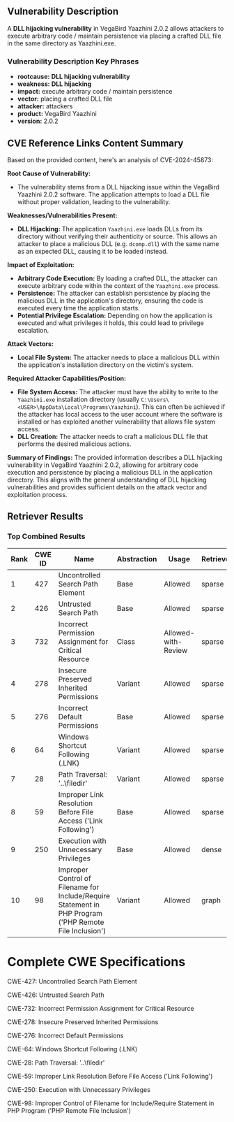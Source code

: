 ## Vulnerability Description
A ****DLL hijacking** vulnerability** in VegaBird Yaazhini 2.0.2 allows attackers to execute arbitrary code / maintain persistence via placing a crafted DLL file in the same directory as Yaazhini.exe.

### Vulnerability Description Key Phrases
- **rootcause:** **DLL hijacking vulnerability**
- **weakness:** **DLL hijacking**
- **impact:** execute arbitrary code / maintain persistence
- **vector:** placing a crafted DLL file
- **attacker:** attackers
- **product:** VegaBird Yaazhini
- **version:** 2.0.2

## CVE Reference Links Content Summary
Based on the provided content, here's an analysis of CVE-2024-45873:

**Root Cause of Vulnerability:**

*   The vulnerability stems from a DLL hijacking issue within the VegaBird Yaazhini 2.0.2 software. The application attempts to load a DLL file without proper validation, leading to the vulnerability.

**Weaknesses/Vulnerabilities Present:**

*   **DLL Hijacking:** The application `Yaazhini.exe` loads DLLs from its directory without verifying their authenticity or source. This allows an attacker to place a malicious DLL (e.g. `dcomp.dll`) with the same name as an expected DLL, causing it to be loaded instead.

**Impact of Exploitation:**

*   **Arbitrary Code Execution:** By loading a crafted DLL, the attacker can execute arbitrary code within the context of the `Yaazhini.exe` process.
*   **Persistence:** The attacker can establish persistence by placing the malicious DLL in the application's directory, ensuring the code is executed every time the application starts.
*   **Potential Privilege Escalation:** Depending on how the application is executed and what privileges it holds, this could lead to privilege escalation.

**Attack Vectors:**

*   **Local File System:** The attacker needs to place a malicious DLL within the application's installation directory on the victim's system.

**Required Attacker Capabilities/Position:**

*   **File System Access:** The attacker must have the ability to write to the `Yaazhini.exe` installation directory (usually `C:\Users\<USER>\AppData\Local\Programs\Yaazhini`). This can often be achieved if the attacker has local access to the user account where the software is installed or has exploited another vulnerability that allows file system access.
*   **DLL Creation:** The attacker needs to craft a malicious DLL file that performs the desired malicious actions.

**Summary of Findings:**
The provided information describes a DLL hijacking vulnerability in VegaBird Yaazhini 2.0.2, allowing for arbitrary code execution and persistence by placing a malicious DLL in the application directory. This aligns with the general understanding of DLL hijacking vulnerabilities and provides sufficient details on the attack vector and exploitation process.

## Retriever Results

### Top Combined Results

| Rank | CWE ID | Name | Abstraction | Usage  | Retrievers | Individual Scores |
|------|--------|------|-------------|-------|------------|-------------------|
| 1 | 427 | Uncontrolled Search Path Element | Base | Allowed | sparse | 0.270 |
| 2 | 426 | Untrusted Search Path | Base | Allowed | sparse | 0.174 |
| 3 | 732 | Incorrect Permission Assignment for Critical Resource | Class | Allowed-with-Review | sparse | 0.170 |
| 4 | 278 | Insecure Preserved Inherited Permissions | Variant | Allowed | sparse | 0.169 |
| 5 | 276 | Incorrect Default Permissions | Base | Allowed | sparse | 0.154 |
| 6 | 64 | Windows Shortcut Following (.LNK) | Variant | Allowed | sparse | 0.154 |
| 7 | 28 | Path Traversal: '..\filedir' | Variant | Allowed | sparse | 0.153 |
| 8 | 59 | Improper Link Resolution Before File Access ('Link Following') | Base | Allowed | sparse | 0.147 |
| 9 | 250 | Execution with Unnecessary Privileges | Base | Allowed | dense | 0.505 |
| 10 | 98 | Improper Control of Filename for Include/Require Statement in PHP Program ('PHP Remote File Inclusion') | Variant | Allowed | graph | 0.002 |



# Complete CWE Specifications

CWE-427: Uncontrolled Search Path Element

CWE-426: Untrusted Search Path

CWE-732: Incorrect Permission Assignment for Critical Resource

CWE-278: Insecure Preserved Inherited Permissions

CWE-276: Incorrect Default Permissions

CWE-64: Windows Shortcut Following (.LNK)

CWE-28: Path Traversal: '..\filedir'

CWE-59: Improper Link Resolution Before File Access ('Link Following')

CWE-250: Execution with Unnecessary Privileges

CWE-98: Improper Control of Filename for Include/Require Statement in PHP Program ('PHP Remote File Inclusion')